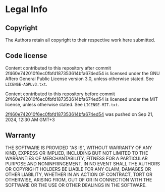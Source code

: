 ﻿# Legal Info

## Copyright

The Authors retain all copyright to their respective work here submitted.

## Code license

Content contributed to this repository after commit 2f460e742010f6ec0fbfd187353614bfa674ed54 is licensed under the GNU Affero General Public License version 3.0, unless otherwise stated. See `LICENSE-AGPLv3.txt`.

Content contributed to this repository before commit 2f460e742010f6ec0fbfd187353614bfa674ed54 is licensed under the MIT license, unless otherwise stated. See `LICENSE-MIT.txt`.

[2f460e742010f6ec0fbfd187353614bfa674ed54](https://github.com/Legacy-Of-Paradise/main-erp/commit/2f460e742010f6ec0fbfd187353614bfa674ed54) was pushed on Sep 21, 2024, 12:30 AM GMT+3

## Warranty

THE SOFTWARE IS PROVIDED "AS IS", WITHOUT WARRANTY OF ANY KIND, EXPRESS OR
IMPLIED, INCLUDING BUT NOT LIMITED TO THE WARRANTIES OF MERCHANTABILITY, FITNESS
FOR A PARTICULAR PURPOSE AND NONINFRINGEMENT. IN NO EVENT SHALL THE AUTHORS OR
COPYRIGHT HOLDERS BE LIABLE FOR ANY CLAIM, DAMAGES OR OTHER LIABILITY, WHETHER
IN AN ACTION OF CONTRACT, TORT OR OTHERWISE, ARISING FROM, OUT OF OR IN
CONNECTION WITH THE SOFTWARE OR THE USE OR OTHER DEALINGS IN THE SOFTWARE.
